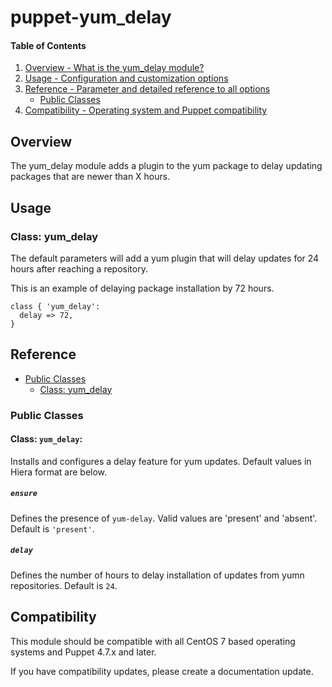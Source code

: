# puppet-yum_delay

#### Table of Contents

1. [Overview - What is the yum_delay module?](#overview)
2. [Usage - Configuration and customization options](#usage)
3. [Reference - Parameter and detailed reference to all options](#reference)
    * [Public Classes](#public-classes)
4. [Compatibility - Operating system and Puppet compatibility](#compatibility)

## Overview

The yum_delay module adds a plugin to the yum package to delay updating packages that are newer than X hours.

## Usage

### Class: yum_delay

The default parameters will add a yum plugin that will delay updates for 24 hours after reaching a repository.

This is an example of delaying package installation by 72 hours.

    class { 'yum_delay':
      delay => 72,
    }


## Reference

* [Public Classes](#public-classes)
  * [Class: yum_delay](#class-yum_delay)

### Public Classes

#### Class: `yum_delay`:

Installs and configures a delay feature for yum updates.  Default values in Hiera format are below.

##### `ensure`

Defines the presence of `yum-delay`.  Valid values are 'present' and 'absent'. Default is `'present'`.

##### `delay`

Defines the number of hours to delay installation of updates from yumn repositories.  Default is `24`.

## Compatibility

This module should be compatible with all CentOS 7 based operating systems and Puppet 4.7.x and later.

If you have compatibility updates, please create a documentation update.
